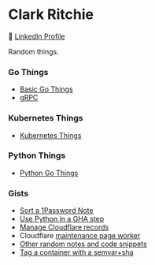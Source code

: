 # Clark Ritchie

:page_facing_up: [LinkedIn Profile](https://www.linkedin.com/in/clarkritchie)

Random things.

### Go Things
- [Basic Go Things](https://github.com/clarkritchie/basic-go-things)
- [gRPC](https://github.com/clarkritchie/basic-go-things/tree/main/grpc)

### Kubernetes Things
- [Kubernetes Things](https://github.com/clarkritchie/k8s-things)

### Python Things
- [Python Go Things](https://github.com/clarkritchie/python-go-things)

### Gists
- [Sort a 1Password Note](https://gist.github.com/clarkritchie/1e223f3cd3657cd00722be52f4249c1a)
- [Use Python in a GHA step](https://gist.github.com/clarkritchie/a347d3fe9c72f47d9ece95f4dda38536)
- [Manage Cloudflare records](https://gist.github.com/clarkritchie/f518f5f7a8fb889f9fa9f87e7574cbe4)
- Cloudflare [maintenance page worker](https://gist.github.com/clarkritchie/31aa63566ac388332cb2a6275a40396d)
- [Other random notes and code snippets](https://gist.github.com/clarkritchie)
- [Tag a container with a semvar+sha](https://gist.github.com/clarkritchie/600297e23a05a629664bfbff20d03b51)
